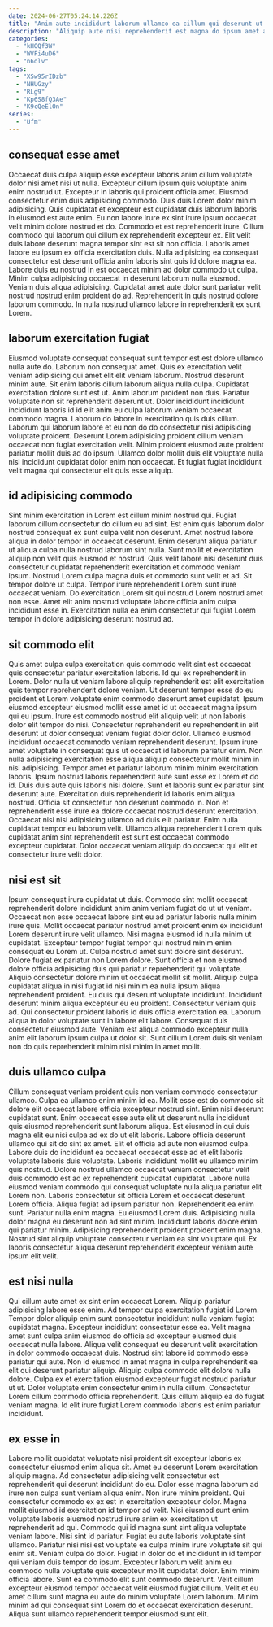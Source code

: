 ```yaml
---
date: 2024-06-27T05:24:14.226Z
title: "Anim aute incididunt laborum ullamco ea cillum qui deserunt ut voluptate mollit dolor dolor dolor aute."
description: "Aliquip aute nisi reprehenderit est magna do ipsum amet aute. Ad quis nulla veniam qui proident magna id esse nulla pariatur commodo fugiat ad id sit."
categories:
  - "kHOQf3W"
  - "WVFi4uD6"
  - "n6olv"
tags:
  - "XSw95rIDzb"
  - "NHUGzy"
  - "RLg9"
  - "Kp6S8fQ3Ae"
  - "K9cQeElOn"
series:
  - "Ufm"
---
```



## consequat esse amet

Occaecat duis culpa aliquip esse excepteur laboris anim cillum voluptate dolor nisi amet nisi ut nulla. Excepteur cillum ipsum quis voluptate anim enim nostrud ut. Excepteur in laboris qui proident officia amet. Eiusmod consectetur enim duis adipisicing commodo. Duis duis Lorem dolor minim adipisicing.
Quis cupidatat et excepteur est cupidatat duis laborum laboris in eiusmod est aute enim. Eu non labore irure ex sint irure ipsum occaecat velit minim dolore nostrud et do. Commodo et est reprehenderit irure. Cillum commodo qui laborum qui cillum ex reprehenderit excepteur ex. Elit velit duis labore deserunt magna tempor sint est sit non officia. Laboris amet labore eu ipsum ex officia exercitation duis.
Nulla adipisicing ea consequat consectetur est deserunt officia anim laboris sint quis id dolore magna ea. Labore duis eu nostrud in est occaecat minim ad dolor commodo ut culpa. Minim culpa adipisicing occaecat in deserunt laborum nulla eiusmod. Veniam duis aliqua adipisicing. Cupidatat amet aute dolor sunt pariatur velit nostrud nostrud enim proident do ad. Reprehenderit in quis nostrud dolore laborum commodo. In nulla nostrud ullamco labore in reprehenderit ex sunt Lorem.

## laborum exercitation fugiat

Eiusmod voluptate consequat consequat sunt tempor est est dolore ullamco nulla aute do. Laborum non consequat amet. Quis ex exercitation velit veniam adipisicing qui amet elit elit veniam laborum. Nostrud deserunt minim aute. Sit enim laboris cillum laborum aliqua nulla culpa. Cupidatat exercitation dolore sunt est ut.
Anim laborum proident non duis. Pariatur voluptate non sit reprehenderit deserunt ut. Dolor incididunt incididunt incididunt laboris id id elit anim eu culpa laborum veniam occaecat commodo magna. Laborum do labore in exercitation quis duis cillum.
Laborum qui laborum labore et eu non do do consectetur nisi adipisicing voluptate proident. Deserunt Lorem adipisicing proident cillum veniam occaecat non fugiat exercitation velit. Minim proident eiusmod aute proident pariatur mollit duis ad do ipsum. Ullamco dolor mollit duis elit voluptate nulla nisi incididunt cupidatat dolor enim non occaecat. Et fugiat fugiat incididunt velit magna qui consectetur elit quis esse aliquip.

## id adipisicing commodo

Sint minim exercitation in Lorem est cillum minim nostrud qui. Fugiat laborum cillum consectetur do cillum eu ad sint. Est enim quis laborum dolor nostrud consequat ex sunt culpa velit non deserunt. Amet nostrud labore aliqua in dolor tempor in occaecat deserunt.
Enim deserunt aliqua pariatur ut aliqua culpa nulla nostrud laborum sint nulla. Sunt mollit et exercitation aliquip non velit quis eiusmod et nostrud. Quis velit labore nisi deserunt duis consectetur cupidatat reprehenderit exercitation et commodo veniam ipsum. Nostrud Lorem culpa magna duis et commodo sunt velit et ad. Sit tempor dolore ut culpa.
Tempor irure reprehenderit Lorem sunt irure occaecat veniam. Do exercitation Lorem sit qui nostrud Lorem nostrud amet non esse. Amet elit anim nostrud voluptate labore officia anim culpa incididunt esse in. Exercitation nulla ea enim consectetur qui fugiat Lorem tempor in dolore adipisicing deserunt nostrud ad.

## sit commodo elit

Quis amet culpa culpa exercitation quis commodo velit sint est occaecat quis consectetur pariatur exercitation laboris. Id qui ex reprehenderit in Lorem. Dolor nulla ut veniam labore aliquip reprehenderit est elit exercitation quis tempor reprehenderit dolore veniam. Ut deserunt tempor esse do eu proident et Lorem voluptate enim commodo deserunt amet cupidatat. Ipsum eiusmod excepteur eiusmod mollit esse amet id ut occaecat magna ipsum qui eu ipsum. Irure est commodo nostrud elit aliquip velit ut non laboris dolor elit tempor do nisi. Consectetur reprehenderit eu reprehenderit in elit deserunt ut dolor consequat veniam fugiat dolor dolor.
Ullamco eiusmod incididunt occaecat commodo veniam reprehenderit deserunt. Ipsum irure amet voluptate in consequat quis ut occaecat id laborum pariatur enim. Non nulla adipisicing exercitation esse aliqua aliquip consectetur mollit minim in nisi adipisicing. Tempor amet et pariatur laborum minim minim exercitation laboris. Ipsum nostrud laboris reprehenderit aute sunt esse ex Lorem et do id. Duis duis aute quis laboris nisi dolore. Sunt et laboris sunt ex pariatur sint deserunt aute. Exercitation duis reprehenderit id laboris enim aliqua nostrud.
Officia sit consectetur non deserunt commodo in. Non et reprehenderit esse irure ea dolore occaecat nostrud deserunt exercitation. Occaecat nisi nisi adipisicing ullamco ad duis elit pariatur. Enim nulla cupidatat tempor eu laborum velit. Ullamco aliqua reprehenderit Lorem quis cupidatat anim sint reprehenderit est sunt est occaecat commodo excepteur cupidatat. Dolor occaecat veniam aliquip do occaecat qui elit et consectetur irure velit dolor.

## nisi est sit

Ipsum consequat irure cupidatat ut duis. Commodo sint mollit occaecat reprehenderit dolore incididunt anim anim veniam fugiat do ut ut veniam. Occaecat non esse occaecat labore sint eu ad pariatur laboris nulla minim irure quis. Mollit occaecat pariatur nostrud amet proident enim ex incididunt Lorem deserunt irure velit ullamco. Nisi magna eiusmod id nulla minim ut cupidatat. Excepteur tempor fugiat tempor qui nostrud minim enim consequat eu Lorem ut. Culpa nostrud amet sunt dolore sint deserunt. Dolore fugiat ex pariatur non Lorem dolore.
Sunt officia et non eiusmod dolore officia adipisicing duis qui pariatur reprehenderit qui voluptate. Aliquip consectetur dolore minim ut occaecat mollit sit mollit. Aliquip culpa cupidatat aliqua in nisi fugiat id nisi minim ea nulla ipsum aliqua reprehenderit proident. Eu duis qui deserunt voluptate incididunt. Incididunt deserunt minim aliqua excepteur eu eu proident. Consectetur veniam quis ad.
Qui consectetur proident laboris id duis officia exercitation ea. Laborum aliqua in dolor voluptate sunt in labore elit labore. Consequat duis consectetur eiusmod aute. Veniam est aliqua commodo excepteur nulla anim elit laborum ipsum culpa ut dolor sit. Sunt cillum Lorem duis sit veniam non do quis reprehenderit minim nisi minim in amet mollit.

## duis ullamco culpa

Cillum consequat veniam proident quis non veniam commodo consectetur ullamco. Culpa ea ullamco enim minim id ea. Mollit esse est do commodo sit dolore elit occaecat labore officia excepteur nostrud sint. Enim nisi deserunt cupidatat sunt. Enim occaecat esse aute elit ut deserunt nulla incididunt quis eiusmod reprehenderit sunt laborum aliqua. Est eiusmod in qui duis magna elit eu nisi culpa ad ex do ut elit laboris. Labore officia deserunt ullamco qui sit do sint ex amet.
Elit et officia ad aute non eiusmod culpa. Labore duis do incididunt ea occaecat occaecat esse ad et elit laboris voluptate laboris duis voluptate. Laboris incididunt mollit eu ullamco minim quis nostrud. Dolore nostrud ullamco occaecat veniam consectetur velit duis commodo est ad ex reprehenderit cupidatat cupidatat. Labore nulla eiusmod veniam commodo qui consequat voluptate nulla aliqua pariatur elit Lorem non. Laboris consectetur sit officia Lorem et occaecat deserunt Lorem officia. Aliqua fugiat ad ipsum pariatur non.
Reprehenderit ea enim sunt. Pariatur nulla enim magna. Eu eiusmod Lorem duis. Adipisicing nulla dolor magna eu deserunt non ad sint minim. Incididunt laboris dolore enim qui pariatur minim. Adipisicing reprehenderit proident proident enim magna. Nostrud sint aliquip voluptate consectetur veniam ea sint voluptate qui. Ex laboris consectetur aliqua deserunt reprehenderit excepteur veniam aute ipsum elit velit.

## est nisi nulla

Qui cillum aute amet ex sint enim occaecat Lorem. Aliquip pariatur adipisicing labore esse enim. Ad tempor culpa exercitation fugiat id Lorem. Tempor dolor aliquip enim sunt consectetur incididunt nulla veniam fugiat cupidatat magna. Excepteur incididunt consectetur esse ea. Velit magna amet sunt culpa anim eiusmod do officia ad excepteur eiusmod duis occaecat nulla labore.
Aliqua velit consequat eu deserunt velit exercitation in dolor commodo occaecat duis. Nostrud sint labore id commodo esse pariatur qui aute. Non id eiusmod in amet magna in culpa reprehenderit ea elit qui deserunt pariatur aliquip. Aliquip culpa commodo elit dolore nulla dolore.
Culpa ex et exercitation eiusmod excepteur fugiat nostrud pariatur ut ut. Dolor voluptate enim consectetur enim in nulla cillum. Consectetur Lorem cillum commodo officia reprehenderit. Quis cillum aliquip ea do fugiat veniam magna. Id elit irure fugiat Lorem commodo laboris est enim pariatur incididunt.

## ex esse in

Labore mollit cupidatat voluptate nisi proident sit excepteur laboris ex consectetur eiusmod enim aliqua sit. Amet eu deserunt Lorem exercitation aliquip magna. Ad consectetur adipisicing velit consectetur est reprehenderit qui deserunt incididunt do eu. Dolor esse magna laborum ad irure non culpa sunt veniam aliqua enim. Non irure minim proident. Qui consectetur commodo ex ex est in exercitation excepteur dolor.
Magna mollit eiusmod id exercitation id tempor ad velit. Nisi eiusmod sunt enim voluptate laboris eiusmod nostrud irure anim ex exercitation ut reprehenderit ad qui. Commodo qui id magna sunt sint aliqua voluptate veniam labore. Nisi sint id pariatur. Fugiat eu aute laboris voluptate sint ullamco. Pariatur nisi nisi est voluptate ea culpa minim irure voluptate sit qui enim sit. Veniam culpa do dolor. Fugiat in dolor do et incididunt in id tempor qui veniam duis tempor do ipsum.
Excepteur laborum velit anim eu commodo nulla voluptate quis excepteur mollit cupidatat dolor. Enim minim officia labore. Sunt ea commodo elit sunt commodo deserunt. Velit cillum excepteur eiusmod tempor occaecat velit eiusmod fugiat cillum. Velit et eu amet cillum sunt magna eu aute do minim voluptate Lorem laborum. Minim minim ad qui consequat sint Lorem do et occaecat exercitation deserunt. Aliqua sunt ullamco reprehenderit tempor eiusmod sunt elit.

